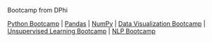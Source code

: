 Bootcamp from DPhi

[Python Bootcamp](https://github.com/Mahendra687/Python-Basics-for-Data-Science) | 
[Pandas](https://github.com/Mahendra687/Pandas-Bootcamp) | 
[NumPy](https://github.com/Mahendra687/NumPy-Bootcamp) | 
[Data Visualization Bootcamp](https://github.com/Mahendra687/Data-Visualization-Bootcamp) | 
[Unsupervised Learning Bootcamp](https://github.com/Mahendra687/Unsupervised-Learning-Bootcamp) |
[NLP Bootcamp](https://github.com/Mahendra687/NLP-Bootcamp)
